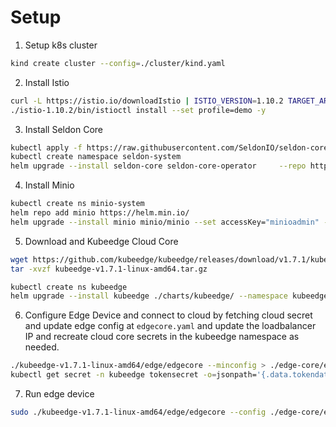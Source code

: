 # Setup

1. Setup k8s cluster

```sh
kind create cluster --config=./cluster/kind.yaml
```

2. Install Istio

```sh
curl -L https://istio.io/downloadIstio | ISTIO_VERSION=1.10.2 TARGET_ARCH=x86_64 sh -
./istio-1.10.2/bin/istioctl install --set profile=demo -y
```

3. Install Seldon Core

```sh
kubectl apply -f https://raw.githubusercontent.com/SeldonIO/seldon-core/master/notebooks/resources/seldon-gateway.yaml
kubectl create namespace seldon-system
helm upgrade --install seldon-core seldon-core-operator     --repo https://storage.googleapis.com/seldon-charts     --set usageMetrics.enabled=true     --namespace seldon-system     --set istio.enabled=true
```

4. Install Minio

```sh
kubectl create ns minio-system
helm repo add minio https://helm.min.io/
helm upgrade --install minio minio/minio --set accessKey="minioadmin" --set secretKey="minioadmin" --namespace minio-system  --version 8.0.8 --set service.type="LoadBalancer"
```

5. Download and Kubeedge Cloud Core

```sh
wget https://github.com/kubeedge/kubeedge/releases/download/v1.7.1/kubeedge-v1.7.1-linux-amd64.tar.gz
tar -xvzf kubeedge-v1.7.1-linux-amd64.tar.gz

kubectl create ns kubeedge
helm upgrade --install kubeedge ./charts/kubeedge/ --namespace kubeedge --recreate-pods
```

6. Configure Edge Device and connect to cloud by fetching cloud secret and update edge config at `edgecore.yaml` and update the loadbalancer IP and recreate cloud core secrets in the kubeedge namespace as needed.

```sh
./kubeedge-v1.7.1-linux-amd64/edge/edgecore --minconfig > ./edge-core/edge.yaml
kubectl get secret -n kubeedge tokensecret -o=jsonpath='{.data.tokendata}' | base64 -d
```

7. Run edge device

```sh
sudo ./kubeedge-v1.7.1-linux-amd64/edge/edgecore --config ./edge-core/edge.yaml
```